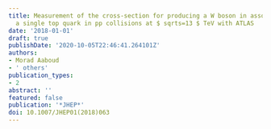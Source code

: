 ```yaml
---
title: Measurement of the cross-section for producing a W boson in association with
  a single top quark in pp collisions at $ sqrts=13 $ TeV with ATLAS
date: '2018-01-01'
draft: true
publishDate: '2020-10-05T22:46:41.264101Z'
authors:
- Morad Aaboud
- ' others'
publication_types:
- 2
abstract: ''
featured: false
publication: '*JHEP*'
doi: 10.1007/JHEP01(2018)063
---
```


